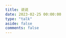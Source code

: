 ```yaml
---
title: 说说
date: 2023-02-25 00:00:00
type: "talk"
aside: false
comments: false
---
```

<head>
  <!-- ... -->
  <script src="//cdn.jsdelivr.net/gh/Uyoahz26/daodao@main/dist/qexo-dao.min.js"></script>
  <!-- ... -->
</head>
<body>
  <!-- ... -->
  <div id="qexoDaoDao"></div>
  <script>
    qexoDaodao?.init({
      el: "#qexoDaoDao",
      avatar: "https://q1.qlogo.cn/g?b=qq&nk=2496091142&s=640",
      name: "UyoAhz",
      limit: 10,
      useLoadingImg: false,
      baseURL: "https://admin.qianf.fun",
    }).then(function (){
      console.log("qexoDaodao加载完成");
    })
  </script>
</body>